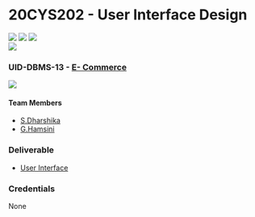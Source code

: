 # 20CYS202 - User Interface Design 
![](https://img.shields.io/badge/Batch-22CYS-lightgreen) ![](https://img.shields.io/badge/UG-blue) ![](https://img.shields.io/badge/Subject-UID-blue) <br/>
![](https://img.shields.io/badge/Category-Univ-darkblue)

### UID-DBMS-13 - [E-  Commerce](https://amrita-tifac-cyber-blockchain.github.io/20CYS202-User_Interface_Design/Assignments/CB.EN.U4CYS22021/ui/)
![](https://img.shields.io/badge/Template-Partial-grey)

#### Team Members
- [S.Dharshika](https://github.com/dharshi4228)
- [G.Hamsini](https://github.com/hamsinig)

### Deliverable 
- [User Interface](https://amrita-tifac-cyber-blockchain.github.io/20CYS202-User_Interface_Design/Assignments/CB.EN.U4CYS22021/ui/)

### Credentials
None
